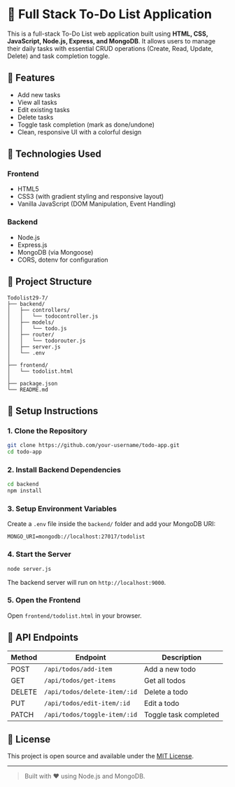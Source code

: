 
# 📝 Full Stack To-Do List Application

This is a full-stack To-Do List web application built using **HTML, CSS, JavaScript, Node.js, Express, and MongoDB**. It allows users to manage their daily tasks with essential CRUD operations (Create, Read, Update, Delete) and task completion toggle.

## 🚀 Features

- Add new tasks
- View all tasks
- Edit existing tasks
- Delete tasks
- Toggle task completion (mark as done/undone)
- Clean, responsive UI with a colorful design

## 🧠 Technologies Used

### Frontend
- HTML5
- CSS3 (with gradient styling and responsive layout)
- Vanilla JavaScript (DOM Manipulation, Event Handling)

### Backend
- Node.js
- Express.js
- MongoDB (via Mongoose)
- CORS, dotenv for configuration

## 📁 Project Structure

```
Todolist29-7/
├── backend/
│   ├── controllers/
│   │   └── todocontroller.js
│   ├── models/
│   │   └── todo.js
│   ├── router/
│   │   └── todorouter.js
│   ├── server.js
│   └── .env
│
├── frontend/
│   └── todolist.html
│
├── package.json
└── README.md
```

## 🔧 Setup Instructions

### 1. Clone the Repository

```bash
git clone https://github.com/your-username/todo-app.git
cd todo-app
```

### 2. Install Backend Dependencies

```bash
cd backend
npm install
```

### 3. Setup Environment Variables

Create a `.env` file inside the `backend/` folder and add your MongoDB URI:

```env
MONGO_URI=mongodb://localhost:27017/todolist
```

### 4. Start the Server

```bash
node server.js
```

The backend server will run on `http://localhost:9000`.

### 5. Open the Frontend

Open `frontend/todolist.html` in your browser.

## 📌 API Endpoints

| Method | Endpoint                   | Description            |
|--------|----------------------------|------------------------|
| POST   | `/api/todos/add-item`      | Add a new todo         |
| GET    | `/api/todos/get-items`     | Get all todos          |
| DELETE | `/api/todos/delete-item/:id`| Delete a todo          |
| PUT    | `/api/todos/edit-item/:id` | Edit a todo            |
| PATCH  | `/api/todos/toggle-item/:id`| Toggle task completed  |

## 📄 License

This project is open source and available under the [MIT License](LICENSE).

---

> Built with ❤️ using Node.js and MongoDB.
